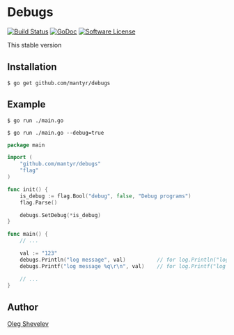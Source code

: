 # Debugs

[![Build Status](https://travis-ci.org/mantyr/debugs.svg?branch=master)](https://travis-ci.org/mantyr/debugs)
[![GoDoc](https://godoc.org/github.com/mantyr/debugs?status.png)](http://godoc.org/github.com/mantyr/debugs)
[![Software License](https://img.shields.io/badge/license-MIT-brightgreen.svg)](LICENSE.md)

This stable version

## Installation

    $ go get github.com/mantyr/debugs

## Example

    $ go run ./main.go

    $ go run ./main.go --debug=true

```GO
package main

import (
    "github.com/mantyr/debugs"
    "flag"
)

func init() {
    is_debug := flag.Bool("debug", false, "Debug programs")
    flag.Parse()

    debugs.SetDebug(*is_debug)
}

func main() {
    // ...

    val := "123"
    debugs.Println("log message", val)          // for log.Println("log message", val)
    debugs.Printf("log message %q\r\n", val)    // for log.Printf("log message %q\r\n", val)

    // ...
}
```

## Author

[Oleg Shevelev][mantyr]

[mantyr]: https://github.com/mantyr
